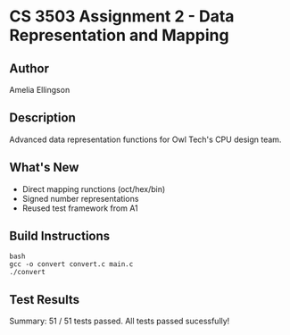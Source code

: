 # CS 3503 Assignment 2 - Data Representation and Mapping

## Author
Amelia Ellingson

## Description


Advanced data representation functions for Owl Tech's CPU design team. 

## What's New

- Direct mapping runctions (oct/hex/bin)
- Signed number representations
- Reused test framework from A1


## Build Instructions

```
bash
gcc -o convert convert.c main.c 
./convert
```

## Test Results

Summary: 51 / 51 tests passed.
All tests passed sucessfully! 

